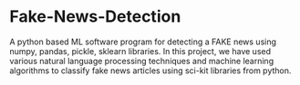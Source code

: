 # Fake-News-Detection
A python based ML software program for detecting a FAKE news using numpy, pandas, pickle, sklearn libraries. In this project, we have used various natural language processing techniques and machine learning algorithms to classify fake news articles using sci-kit libraries from python.
